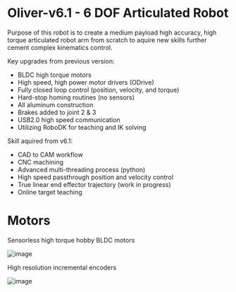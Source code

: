 # Oliver-v6.1 - 6 DOF Articulated Robot
Purpose of this robot is to create a medium payload high accuracy, high torque articulated robot arm from scratch to aquire new skills further cement complex kinematics control.

Key upgrades from previous version:
- BLDC high torque motors
- High speed, high power motor drivers (ODrive)
- Fully closed loop control (position, velocity, and torque)
- Hard-stop homing routines (no sensors)
- All aluminum construction
- Brakes added to joint 2 & 3
- USB2.0 high speed communication
- Utilizing RoboDK for teaching and IK solving

Skill aquired from v6.1:
- CAD to CAM workflow
- CNC machining 
- Advanced multi-threading process (python)
- High speed passthrough position and velocity control
- True linear end effector trajectory (work in progress)
- Online target teaching

# Motors
Sensorless high torque hobby BLDC motors

![image](https://user-images.githubusercontent.com/55325587/148709207-4519504b-9112-4e30-9131-a9ad66d03018.png)

High resolution incremental encoders

![image](https://user-images.githubusercontent.com/55325587/148709379-b271030a-42a1-4138-82f8-86fd686f3972.png)

